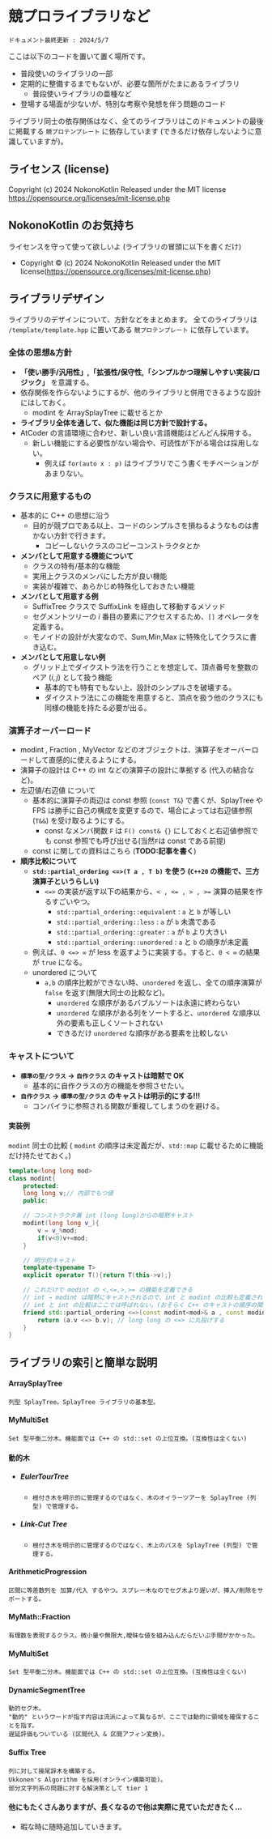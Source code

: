 # 競プロライブラリなど
`ドキュメント最終更新 : 2024/5/7`

ここは以下のコードを置いて置く場所です。
- 普段使いのライブラリの一部
- 定期的に整備するまでもないが、必要な箇所がたまにあるライブラリ 
  - 普段使いライブラリの亜種など
- 登場する場面が少ないが、特別な考察や発想を伴う問題のコード

ライブラリ同士の依存関係はなく、全てのライブラリはこのドキュメントの最後に掲載する `競プロテンプレート` に依存しています (できるだけ依存しないように意識していますが)。


## ライセンス (license)
Copyright (c) 2024 NokonoKotlin
Released under the MIT license
https://opensource.org/licenses/mit-license.php


## NokonoKotlin のお気持ち
ライセンスを守って使って欲しいよ (ライブラリの冒頭に以下を書くだけ)
- Copyright ©️ (c) 2024 NokonoKotlin Released under the MIT license(https://opensource.org/licenses/mit-license.php)




## ライブラリデザイン
ライブラリのデザインについて、方針などをまとめます。
全てのライブラリは `/template/template.hpp` に置いてある `競プロテンプレート` に依存しています。

### 全体の思想&方針

- **「使い勝手/汎用性」,「拡張性/保守性,「シンプルかつ理解しやすい実装/ロジック」** を意識する。
- 依存関係を作らないようにするが、他のライブラリと併用できるような設計にはしておく。  
    - modint を ArraySplayTree に載せるとか  
- **ライブラリ全体を通して、似た機能は同じ方針で設計する。**  
- AtCoder の言語環境に合わせ、新しい良い言語機能はどんどん採用する。
    - 新しい機能にする必要性がない場合や、可読性が下がる場合は採用しない。
        - 例えば `for(auto x : p)` はライブラリでこう書くモチベーションがあまりない。

### クラスに用意するもの
- 基本的に C++ の思想に沿う
    - 目的が競プロである以上、コードのシンプルさを損ねるようなものは書かない方針で行きます。
        - コピーしないクラスのコピーコンストラクタとか
- **メンバとして用意する機能について**
    - クラスの特有/基本的な機能
    - 実用上クラスのメンバにした方が良い機能
    - 実装が複雑で、あらかじめ特殊化しておきたい機能
- **メンバとして用意する例**
    - SuffixTree クラスで SuffixLink を経由して移動するメソッド
    - セグメントツリーの $i$ 番目の要素にアクセスするため、`[]` オペレータを定義する。
    - モノイドの設計が大変なので、Sum,Min,Max に特殊化してクラスに書き込む。
- **メンバとして用意しない例**
    - グリッド上でダイクストラ法を行うことを想定して、頂点番号を整数のペア $(i,j)$ として扱う機能
        - 基本的でも特有でもない上、設計のシンプルさを破壊する。
        - ダイクストラ法にこの機能を用意すると、頂点を扱う他のクラスにも同様の機能を持たる必要が出る。

### 演算子オーバーロード
- modint , Fraction , MyVector などのオブジェクトは、演算子をオーバーロードして直感的に使えるようにする。
- 演算子の設計は C++ の int などの演算子の設計に準拠する (代入の結合など)。
- 左辺値/右辺値 について
    - 基本的に演算子の両辺は const 参照 (`const T&`) で書くが、SplayTree や FPS は勝手に自己の構成を変更するので、場合によっては右辺値参照 (`T&&`) を受け取るようにする。
        - const なメンバ関数 `F` は `F() const& {}` にしておくと右辺値参照でも const 参照でも呼び出せる(当然`F`は const である前提)
    - const に関しての資料はこちら (**TODO:記事を書く**)
- **順序比較について**
    - **`std::partial_ordering <=>(T a , T b)` を使う (`C++20` の機能で、三方演算子というらしい)**
        - `<=>` の実装が返す以下の結果から、`< , <= , > , >=` 演算の結果を作るすごいやつ。
            - `std::partial_ordering::equivalent` : `a` と `b` が等しい
            - `std::partial_ordering::less` : `a` が `b` 未満である
            - `std::partial_ordering::greater` : `a` が `b` より大きい
            - `std::partial_ordering::unordered` : `a` と `b` の順序が未定義
    - 例えば、`0 <=> ∞` が less を返すように実装する。すると、`0 < ∞` の結果が `true` になる。
    - unordered について
        - `a,b` の順序比較ができない時、`unordered` を返し、全ての順序演算が `false` を返す(無限大同士の比較など)。
            - `unordered` な順序があるバブルソートは永遠に終わらない
            - `unordered` な順序がある列をソートすると、`unordered` な順序以外の要素も正しくソートされない
            - できるだけ `unordered` な順序がある要素を比較しない
### **キャストについて**
- **`標準の型/クラス` → `自作クラス` のキャストは暗黙で OK**
    - 基本的に自作クラスの方の機能を参照させたい。
- **`自作クラス` → `標準の型/クラス` のキャストは明示的にする!!!**
    - コンパイラに参照される関数が重複してしまうのを避ける。


#### 実装例
`modint` 同士の比較 ( `modint` の順序は未定義だが、`std::map` に載せるために機能だけ持たせておく。)
```cpp
template<long long mod>
class modint{
    protected:
    long long v;// 内部でもつ値
    public:

    // コンストラクタ兼 int (long long)からの暗黙キャスト
    modint(long long v_){
        v = v_%mod;
        if(v<0)v+=mod;
    }

    // 明示的キャスト
    template<typename T>
    explicit operator T(){return T(this->v);}

    // これだけで modint の <,<=,>,>= の機能を定義できる
    // int → modint は暗黙にキャストされるので、int と modint の比較も定義されている
    // int と int の比較はここでは呼ばれない。(おそらく C++ のキャストの順序の関係??? 要勉強 )
    friend std::partial_ordering <=>(const modint<mod>& a , const modint<mod>&b){
        return (a.v <=> b.v); // long long の <=> に丸投げする
    }
}
```


## ライブラリの索引と簡単な説明


#### ArraySplayTree
```
列型 SplayTree。SplayTree ライブラリの基本型。
```


#### MyMultiSet  
```
Set 型平衡二分木。機能面では C++ の std::set の上位互換。(互換性は全くない)
```


#### 動的木
- ##### EulerTourTree
    - `根付き木を明示的に管理するのではなく、木のオイラーツアーを SplayTree (列型) で管理する。  `
- ##### Link-Cut Tree
    - `根付き木を明示的に管理するのではなく、木上のパスを SplayTree (列型) で管理する。  `

#### ArithmeticProgression
```
区間に等差数列を 加算/代入 するやつ。スプレー木なのでセグ木より遅いが、挿入/削除をサポートする。
```


#### MyMath::Fraction
```
有理数を表現するクラス。微小量や無限大,曖昧な値を組み込んだらだいぶ手間がかかった。
```


#### MyMultiSet  
```
Set 型平衡二分木。機能面では C++ の std::set の上位互換。(互換性は全くない)
```


#### DynamicSegmentTree
```
動的セグ木。
"動的" というワードが指す内容は流派によって異なるが、ここでは動的に領域を確保することを指す。
遅延評価もついている (区間代入 & 区間アフィン変換)。
```


#### Suffix Tree
```
列に対して接尾辞木を構築する。
Ukkonen's Algorithm を採用(オンライン構築可能)。  
部分文字列系の問題に対する解決策として tier 1 
```


#### 他にもたくさんありますが、長くなるので他は実際に見ていただきたく...
- 暇な時に随時追加していきます。


